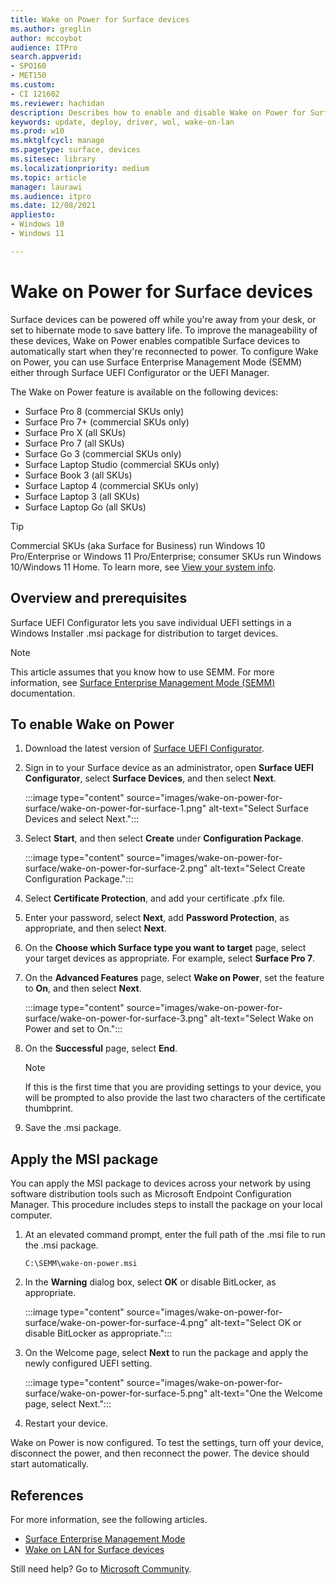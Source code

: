 ```yaml
---
title: Wake on Power for Surface devices
ms.author: greglin
author: mccoybot
audience: ITPro
search.appverid:
- SPO160
- MET150
ms.custom: 
- CI 121602
ms.reviewer: hachidan  
description: Describes how to enable and disable Wake on Power for Surface devices.
keywords: update, deploy, driver, wol, wake-on-lan
ms.prod: w10
ms.mktglfcycl: manage
ms.pagetype: surface, devices
ms.sitesec: library
ms.localizationpriority: medium
ms.topic: article
manager: laurawi
ms.audience: itpro
ms.date: 12/08/2021
appliesto:
- Windows 10
- Windows 11

---
```


# Wake on Power for Surface devices

Surface devices can be powered off while you're away from your desk, or set to hibernate mode to save battery life. To improve the manageability of these devices, Wake on Power enables compatible Surface devices to automatically start when they're reconnected to power. To configure Wake on Power, you can use Surface Enterprise Management Mode (SEMM) either through Surface UEFI Configurator or the UEFI Manager.

The Wake on Power feature is available on the following devices:

- Surface Pro 8 (commercial SKUs only)
- Surface Pro 7+ (commercial SKUs only)
- Surface Pro X (all SKUs)
- Surface Pro 7 (all SKUs)
- Surface Go 3 (commercial SKUs only)
- Surface Laptop Studio (commercial SKUs only)
- Surface Book 3 (all SKUs)
- Surface Laptop 4 (commercial SKUs only)
- Surface Laptop 3 (all SKUs)
- Surface Laptop Go (all SKUs)


>[!TIP]
> Commercial SKUs (aka Surface for Business) run Windows 10 Pro/Enterprise or Windows 11 Pro/Enterprise; consumer SKUs run Windows 10/Windows 11 Home. To learn more, see [View your system info](https://support.microsoft.com/windows/view-your-system-info-a965a8f2-0773-1d65-472a-1e747c9ebe00). 

## Overview and prerequisites

Surface UEFI Configurator lets you save individual UEFI settings in a Windows Installer .msi package for distribution to target devices. 

> [!NOTE]
> This article assumes that you know how to use SEMM. For more information, see [Surface Enterprise Management Mode (SEMM)](surface-enterprise-management-mode.md) documentation.

## To enable Wake on Power

1.	Download the latest version of [Surface UEFI Configurator](https://www.microsoft.com/download/confirmation.aspx?id=46703).
2.	Sign in to your Surface device as an administrator, open **Surface UEFI Configurator**, select **Surface Devices**, and then select **Next**.

    :::image type="content" source="images/wake-on-power-for-surface/wake-on-power-for-surface-1.png" alt-text="Select Surface Devices and select Next.":::
3.	Select **Start**, and then select **Create** under **Configuration Package**.

    :::image type="content" source="images/wake-on-power-for-surface/wake-on-power-for-surface-2.png" alt-text="Select Create Configuration Package.":::
4.	Select **Certificate Protection**, and add your certificate .pfx file. 
5. Enter your password, select **Next**, add **Password Protection**, as appropriate, and then select **Next**.
6.	On the **Choose which Surface type you want to target** page, select your target devices as appropriate. For example, select **Surface Pro 7**.
7.	On the **Advanced Features** page, select **Wake on Power**, set the feature to **On**, and then select **Next**.

    :::image type="content" source="images/wake-on-power-for-surface/wake-on-power-for-surface-3.png" alt-text="Select Wake on Power and set to On."::: 
8.	On the **Successful** page, select **End**.

    > [!NOTE]
    > If this is the first time that you are providing settings to your device, you will be prompted to also provide the last two characters of the certificate thumbprint. 
9.	Save the .msi package. 

## Apply the MSI package 

You can apply the MSI package to devices across your network by using software distribution tools such as Microsoft Endpoint Configuration Manager. This procedure includes steps to install the package on your local computer. 

1.	At an elevated command prompt, enter the full path of the .msi file to run the .msi package. 

    ```
    C:\SEMM\wake-on-power.msi 
    ```

2.	In the **Warning** dialog box, select **OK** or disable BitLocker, as appropriate.

    :::image type="content" source="images/wake-on-power-for-surface/wake-on-power-for-surface-4.png" alt-text="Select OK or disable BitLocker as appropriate.":::
3.	On the Welcome page, select **Next** to run the package and apply the newly configured UEFI setting.

    :::image type="content" source="images/wake-on-power-for-surface/wake-on-power-for-surface-5.png" alt-text="One the Welcome page, select Next.":::
4.	Restart your device. 

Wake on Power is now configured. To test the settings, turn off your device, disconnect the power, and then reconnect the power. The device should start automatically. 

## References

For more information, see the following articles. 

- [Surface Enterprise Management Mode](surface-enterprise-management-mode.md)
- [Wake on LAN for Surface devices](wake-on-lan-for-surface-devices.md)

Still need help? Go to [Microsoft Community](https://answers.microsoft.com/).